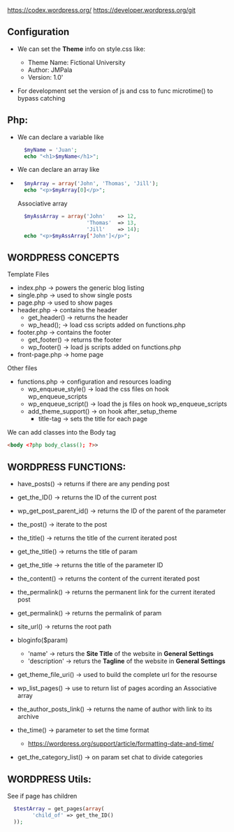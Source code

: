 https://codex.wordpress.org/
https://developer.wordpress.org/git

## Configuration
- We can set the **Theme** info on style.css like:
  - Theme Name: Fictional University
  - Author: JMPala
  - Version: 1.0'

- For development set the version of js and css to func microtime() to bypass catching

## Php:
- We can declare a variable like
  ```php
    $myName = 'Juan';
    echo "<h1>$myName</h1>";
  ```
- We can declare an array like
- ```php
    $myArray = array('John', 'Thomas', 'Jill');
    echo "<p>$myArray[0]</p>";
  ```
  Associative array
  ```php
    $myAssArray = array('John'    => 12,
                        'Thomas'  => 13,
                        'Jill'    => 14);
    echo "<p>$myAssArray['John']</p>";
  ```

## WORDPRESS CONCEPTS
Template Files
- index.php -> powers the generic blog listing
- single.php -> used to show single posts
- page.php -> used to show pages
- header.php -> contains the header
  - get_header() -> returns the header
  - wp_head(); -> load css scripts added on functions.php
- footer.php -> contains the footer
  - get_footer() -> returns the footer
  - wp_footer() -> load js scripts added on functions.php
- front-page.php -> home page

Other files
- functions.php -> configuration and resources loading
  - wp_enqueue_style() -> load the css files on hook wp_enqueue_scripts
  - wp_enqueue_script() -> load the js files on hook wp_enqueue_scripts
  - add_theme_support() -> on hook after_setup_theme
    - title-tag -> sets the title for each page

We can add classes into the Body tag
```html
<body <?php body_class(); ?>>
```

## WORDPRESS FUNCTIONS:
- have_posts() -> returns if there are any pending post
- get_the_ID() -> returns the ID of the current post
- wp_get_post_parent_id() -> returns the ID of the parent of the parameter
- the_post() -> iterate to the post
- the_title() -> returns the title of the current iterated post
- get_the_title() -> returns the title of param
- get_the_title -> returns the title of the parameter ID
- the_content() -> returns the content of the current iterated post
- the_permalink() -> returns the permanent link for the current iterated post
- get_permalink() -> returns the permalink of param
- site_url() -> returns the root path

- bloginfo($param)
  - 'name' -> returs the **Site Title** of the website in **General Settings**
  - 'description' -> returs the **Tagline** of the website in **General Settings**

- get_theme_file_uri() -> used to build the complete url for the resourse

- wp_list_pages() -> use to return list of pages acording an Associative array

- the_author_posts_link() -> returns the name of author with link to its archive
- the_time() -> parameter to set the time format
  - https://wordpress.org/support/article/formatting-date-and-time/
- get_the_category_list() -> on param set chat to divide categories

## WORDPRESS Utils:
See if page has children
```php
  $testArray = get_pages(array(
        'child_of' => get_the_ID()
  ));
```